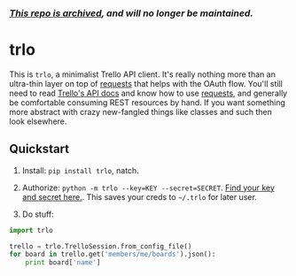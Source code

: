 ### *[This repo is archived](https://github.com/jacobian-archive/about/blob/master/README.md), and will no longer be maintained.*

# trlo

This is `trlo`, a minimalist Trello API client. It's really nothing more than an ultra-thin layer on top of [requests](http://python-requests.org/) that helps with the OAuth flow. You'll still need to read [Trello's API docs](https://trello.com/docs/) and know how to use [requests](http://python-requests.org/), and generally be comfortable consuming REST resources by hand. If you want something more abstract with crazy new-fangled things like classes and such then look elsewhere.

## Quickstart

1. Install: `pip install trlo`, natch.

2. Authorize: `python -m trlo --key=KEY --secret=SECRET`. [Find your key and secret here.](https://trello.com/1/appKey/generate). This saves your creds to `~/.trlo` for later user.

3. Do stuff:

```python
import trlo

trello = trlo.TrelloSession.from_config_file()
for board in trello.get('members/me/boards').json():
    print board['name']
```

